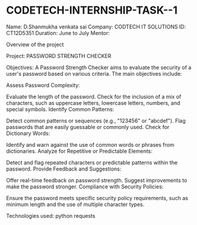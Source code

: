 # CODETECH-INTERNSHIP-TASK--1
Name: D.Shanmukha venkata sai 
Company: CODTECH IT SOLUTIONS 
ID: CT12D5351
Duration: June to July
Mentor:

Overview of the project 

Project: PASSWORD STRENGTH CHECKER

Objectives:
A Password Strength Checker aims to evaluate the security of a user's password based on various criteria. The main objectives include:

Assess Password Complexity:

Evaluate the length of the password.
Check for the inclusion of a mix of characters, such as uppercase letters, lowercase letters, numbers, and special symbols.
Identify Common Patterns:

Detect common patterns or sequences (e.g., "123456" or "abcdef").
Flag passwords that are easily guessable or commonly used.
Check for Dictionary Words:

Identify and warn against the use of common words or phrases from dictionaries.
Analyze for Repetitive or Predictable Elements:

Detect and flag repeated characters or predictable patterns within the password.
Provide Feedback and Suggestions:

Offer real-time feedback on password strength.
Suggest improvements to make the password stronger.
Compliance with Security Policies:

Ensure the password meets specific security policy requirements, such as minimum length and the use of multiple character types.

Technologies used:
python 
requests 
